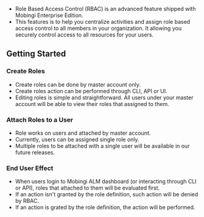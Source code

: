  - Role Based Access Control (RBAC) is an advanced feature shipped with Mobingi Enterprise Edition.
 - This features is to help you centralize activities and assign role based access control to all members in your organization. It allowing you securely control access to all resources for your users.

## Getting Started

### Create Roles

 - Create roles can be done by master account only.
 - Create roles action can be performed through CLI, API or UI.
 - Editing roles is simple and straightforward. All users under your master account will be able to view their roles that assigned to them.

### Attach Roles to a User

 - Role works on users and attached by master account.
 - Currently, users can be assigned single role only.
 - Multiple roles to be attached with a single user will be available in our future releases.

### End User Effect

 - When users login to Mobingi ALM dashboard (or interacting through CLI or API), roles that attached to them will be evaluated first.
 - If an action isn't granted by the role definition, such action will be denied by RBAC.
 - If an action is grated by the role definition, the action will be performed.
